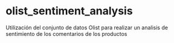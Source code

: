 # olist_sentiment_analysis
Utilización del conjunto de datos Olist para realizar un analisis de sentimiento de los comentarios de los productos
